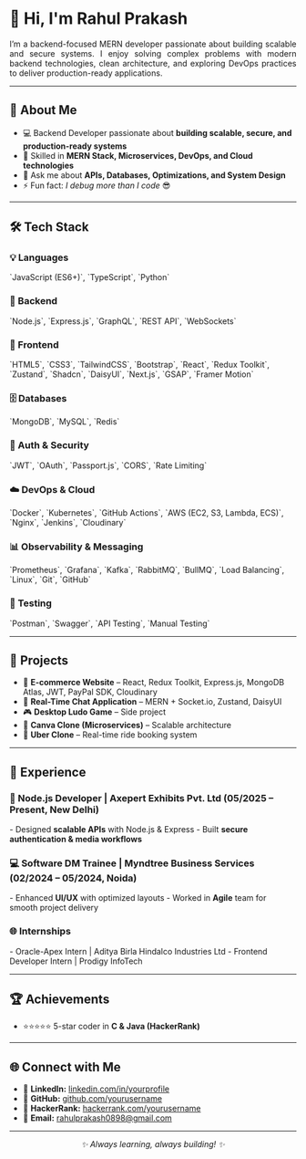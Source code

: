 <h1 align="left">👋 Hi, I'm Rahul Prakash</h1>  

<p align="justify">
I’m a backend-focused MERN developer passionate about building scalable and secure systems.  
I enjoy solving complex problems with modern backend technologies, clean architecture, and exploring DevOps practices to deliver production-ready applications.  
</p>

---------------------------------------------------------------------------------------------------------------------------------------------------------------------------------------------

<h2>🚀 About Me</h2>

- 💻 Backend Developer passionate about <b>building scalable, secure, and production-ready systems</b>  
- 🌱 Skilled in <b>MERN Stack, Microservices, DevOps, and Cloud technologies</b>  
- 💬 Ask me about <b>APIs, Databases, Optimizations, and System Design</b>  
- ⚡ Fun fact: <i>I debug more than I code</i> 😎  

---------------------------------------------------------------------------------------------------------------------------------------------------------------------------------------------

<h2>🛠️ Tech Stack</h2>

<h3>💡 Languages</h3>
`JavaScript (ES6+)`, `TypeScript`, `Python`  

<h3>🔧 Backend</h3>
`Node.js`, `Express.js`, `GraphQL`, `REST API`, `WebSockets`  

<h3>🎨 Frontend</h3>
`HTML5`, `CSS3`, `TailwindCSS`, `Bootstrap`, `React`, `Redux Toolkit`, `Zustand`, `Shadcn`, `DaisyUI`, `Next.js`, `GSAP`, `Framer Motion`  

<h3>🗄️ Databases</h3>
`MongoDB`, `MySQL`, `Redis`  

<h3>🔐 Auth & Security</h3>
`JWT`, `OAuth`, `Passport.js`, `CORS`, `Rate Limiting`  

<h3>☁️ DevOps & Cloud</h3>
`Docker`, `Kubernetes`, `GitHub Actions`, `AWS (EC2, S3, Lambda, ECS)`, `Nginx`, `Jenkins`, `Cloudinary`  

<h3>📊 Observability & Messaging</h3>
`Prometheus`, `Grafana`, `Kafka`, `RabbitMQ`, `BullMQ`, `Load Balancing`, `Linux`, `Git`, `GitHub`  

<h3>🧪 Testing</h3>
`Postman`, `Swagger`, `API Testing`, `Manual Testing` 

---------------------------------------------------------------------------------------------------------------------------------------------------------------------------------------------

<h2>📂 Projects</h2>

- 🛒 <b>E-commerce Website</b> – React, Redux Toolkit, Express.js, MongoDB Atlas, JWT, PayPal SDK, Cloudinary  
- 💬 <b>Real-Time Chat Application</b> – MERN + Socket.io, Zustand, DaisyUI  
- 🎮 <b>Desktop Ludo Game</b> – Side project  
- 🎨 <b>Canva Clone (Microservices)</b> – Scalable architecture  
- 🚖 <b>Uber Clone</b> – Real-time ride booking system  

---------------------------------------------------------------------------------------------------------------------------------------------------------------------------------------------

<h2>💼 Experience</h2>

<h3>🚀 Node.js Developer | Axepert Exhibits Pvt. Ltd (05/2025 – Present, New Delhi)</h3>  
- Designed <b>scalable APIs</b> with Node.js & Express  
- Built <b>secure authentication & media workflows</b>  

<h3>💻 Software DM Trainee | Myndtree Business Services (02/2024 – 05/2024, Noida)</h3>  
- Enhanced <b>UI/UX</b> with optimized layouts  
- Worked in <b>Agile</b> team for smooth project delivery  

<h3>🌐 Internships</h3>  
- Oracle-Apex Intern | Aditya Birla Hindalco Industries Ltd  
- Frontend Developer Intern | Prodigy InfoTech  

---------------------------------------------------------------------------------------------------------------------------------------------------------------------------------------------

<h2>🏆 Achievements</h2>

- ⭐⭐⭐⭐⭐ 5-star coder in <b>C & Java (HackerRank)</b>  

---------------------------------------------------------------------------------------------------------------------------------------------------------------------------------------------

<h2>🌐 Connect with Me</h2>

- 🔗 <b>LinkedIn:</b> [linkedin.com/in/yourprofile](#)  
- 🐙 <b>GitHub:</b> [github.com/yourusername](#)  
- 🏅 <b>HackerRank:</b> [hackerrank.com/yourusername](#)  
- 📧 <b>Email:</b> rahulprakash0898@gmail.com  

---------------------------------------------------------------------------------------------------------------------------------------------------------------------------------------------

<p align="center"><i>✨ Always learning, always building! ✨</i></p>
